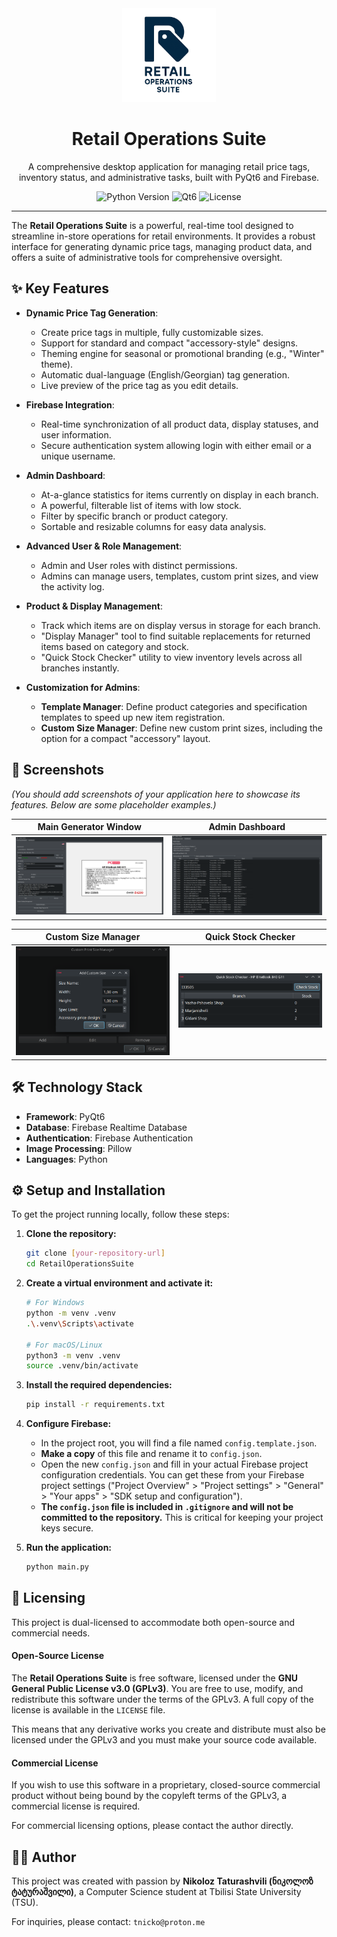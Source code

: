 <div align="center">
  <img src="assets/program/logo.png" alt="Retail Operations Suite Logo" width="150"/>
  <h1>Retail Operations Suite</h1>
  <p>
    A comprehensive desktop application for managing retail price tags, inventory status, and administrative tasks, built with PyQt6 and Firebase.
  </p>
  <p>
    <img src="https://img.shields.io/badge/python-3.10+-blue.svg" alt="Python Version">
    <img src="https://img.shields.io/badge/Qt-6-green.svg" alt="Qt6">
    <img src="https://img.shields.io/badge/license-GPLv3-blue.svg" alt="License">
  </p>
</div>

---

The **Retail Operations Suite** is a powerful, real-time tool designed to streamline in-store operations for retail environments. It provides a robust interface for generating dynamic price tags, managing product data, and offers a suite of administrative tools for comprehensive oversight.

## ✨ Key Features

* **Dynamic Price Tag Generation**:
    * Create price tags in multiple, fully customizable sizes.
    * Support for standard and compact "accessory-style" designs.
    * Theming engine for seasonal or promotional branding (e.g., "Winter" theme).
    * Automatic dual-language (English/Georgian) tag generation.
    * Live preview of the price tag as you edit details.

* **Firebase Integration**:
    * Real-time synchronization of all product data, display statuses, and user information.
    * Secure authentication system allowing login with either email or a unique username.

* **Admin Dashboard**:
    * At-a-glance statistics for items currently on display in each branch.
    * A powerful, filterable list of items with low stock.
    * Filter by specific branch or product category.
    * Sortable and resizable columns for easy data analysis.

* **Advanced User & Role Management**:
    * Admin and User roles with distinct permissions.
    * Admins can manage users, templates, custom print sizes, and view the activity log.

* **Product & Display Management**:
    * Track which items are on display versus in storage for each branch.
    * "Display Manager" tool to find suitable replacements for returned items based on category and stock.
    * "Quick Stock Checker" utility to view inventory levels across all branches instantly.

* **Customization for Admins**:
    * **Template Manager**: Define product categories and specification templates to speed up new item registration.
    * **Custom Size Manager**: Define new custom print sizes, including the option for a compact "accessory" layout.

## 📸 Screenshots

*(You should add screenshots of your application here to showcase its features. Below are some placeholder examples.)*

|               Main Generator Window                |                      Admin Dashboard                       |
|:--------------------------------------------------:|:----------------------------------------------------------:|
| ![Main Window](assets/screenshots/main-window.png) | ![Admin Dashboard](assets/screenshots/admin-dashboard.png) |

|                        Custom Size Manager                        |                        Quick Stock Checker                         |
|:-----------------------------------------------------------------:|:------------------------------------------------------------------:|
| ![Custom Size Manager](assets/screenshots/custom-size-dialog.png) | ![Quick Stock Checker](assets/screenshots/quick-stock-checker.png) |


## 🛠️ Technology Stack

* **Framework**: PyQt6
* **Database**: Firebase Realtime Database
* **Authentication**: Firebase Authentication
* **Image Processing**: Pillow
* **Languages**: Python

## ⚙️ Setup and Installation

To get the project running locally, follow these steps:

1.  **Clone the repository:**
    ```bash
    git clone [your-repository-url]
    cd RetailOperationsSuite
    ```

2.  **Create a virtual environment and activate it:**
    ```bash
    # For Windows
    python -m venv .venv
    .\.venv\Scripts\activate

    # For macOS/Linux
    python3 -m venv .venv
    source .venv/bin/activate
    ```

3.  **Install the required dependencies:**
    ```bash
    pip install -r requirements.txt
    ```

4.  **Configure Firebase:**
    * In the project root, you will find a file named `config.template.json`.
    * **Make a copy** of this file and rename it to `config.json`.
    * Open the new `config.json` and fill in your actual Firebase project configuration credentials. You can get these from your Firebase project settings ("Project Overview" > "Project settings" > "General" > "Your apps" > "SDK setup and configuration").
    * **The `config.json` file is included in `.gitignore` and will not be committed to the repository.** This is critical for keeping your project keys secure.

5.  **Run the application:**
    ```bash
    python main.py
    ```

## 📜 Licensing

This project is dual-licensed to accommodate both open-source and commercial needs.

#### Open-Source License

The **Retail Operations Suite** is free software, licensed under the **GNU General Public License v3.0 (GPLv3)**. You are free to use, modify, and redistribute this software under the terms of the GPLv3. A full copy of the license is available in the `LICENSE` file.

This means that any derivative works you create and distribute must also be licensed under the GPLv3 and you must make your source code available.

#### Commercial License

If you wish to use this software in a proprietary, closed-source commercial product without being bound by the copyleft terms of the GPLv3, a commercial license is required.

For commercial licensing options, please contact the author directly.

## 👨‍💻 Author

This project was created with passion by **Nikoloz Taturashvili (ნიკოლოზ ტატურაშვილი)**, a Computer Science student at Tbilisi State University (TSU).

For inquiries, please contact: `tnicko@proton.me`
